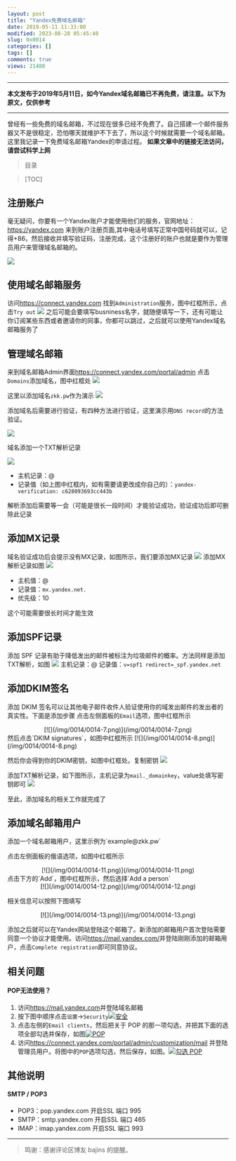 ```yaml
---
layout: post
title: "Yandex免费域名邮箱"
date: 2019-05-11 11:33:00
modified: 2023-08-28 05:45:40
slug: 0x0014
categories: []
tags: []
comments: true
views: 21488
---
```

------------

**本文发布于2019年5月11日，如今Yandex域名邮箱已不再免费，请注意。以下为原文，仅供参考**

---


曾经有一些免费的域名邮箱，不过现在很多已经不免费了。自己搭建一个邮件服务器又不是很稳定，恐怕哪天就维护不下去了，所以这个时候就需要一个域名邮箱。这里我记录一下免费域名邮箱Yandex的申请过程。<!--more-->
**如果文章中的链接无法访问，请尝试科学上网**
> 目录

> [TOC]

## 注册账户
毫无疑问，你要有一个Yandex账户才能使用他们的服务，官网地址：<a href="https://yandex.com">https://yandex.com</a>
来到账户注册页面,其中电话号填写正常中国号码就可以，记得+86，然后接收并填写验证码，注册完成，这个注册好的账户也就是要作为管理员用户来管理域名邮箱的。

[![](/img/0014/0014-1.png)](/img/0014/0014-1.png)

## 使用域名邮箱服务
访问<a href="https://connect.yandex.com/">https://connect.yandex.com</a>
找到`Administration`服务，图中红框所示，点击`Try out`
[![](/img/0014/0014-2.png)](/img/0014/0014-2.png)
之后可能会要填写busniness名字，就随便填写一下，还有可能让你订阅某些东西或者邀请你的同事，你都可以跳过，之后就可以使用Yandex域名邮箱服务了

## 管理域名邮箱
来到域名邮箱Admin界面<a href="https://connect.yandex.com/portal/admin">https://connect.yandex.com/portal/admin</a>
点击`Domains`添加域名，图中红框处
[![](/img/0014/0014-3.png)](/img/0014/0014-3.png)

这里以添加域名`zkk.pw`作为演示
[![](/img/0014/0014-4.png)](/img/0014/0014-4.png)

添加域名后需要进行验证，有四种方法进行验证，这里演示用`DNS record`的方法验证。

[![](/img/0014/0014-5.png)](/img/0014/0014-5.png)

域名添加一个TXT解析记录

[![](/img/0014/0014-4.5.png)](/img/0014/0014-4.5.png)
- 主机记录：@
- 记录值（如上图中红框内，如有需要请更改成你自己的）：`yandex-verification: c628093693cc443b`

解析添加后需要等一会（可能是很长一段时间）才能验证成功，验证成功后即可删除此记录

## 添加MX记录
域名验证成功后会提示没有MX记录，如图所示，我们要添加MX记录
[![](/img/0014/0014-5.1.png)](/img/0014/0014-5.1.png)
添加MX解析记录如图
[![](/img/0014/0014-6.png)](/img/0014/0014-6.png)
- 主机值：@
- 记录值：`mx.yandex.net.`
- 优先级：10

这个可能需要很长时间才能生效

## 添加SPF记录
添加 SPF 记录有助于降低发出的邮件被标注为垃圾邮件的概率。方法同样是添加TXT解析，如图
[![](/img/0014/0014-14.png)](/img/0014/0014-14.png)
主机记录：@
记录值：`v=spf1 redirect=_spf.yandex.net`
## 添加DKIM签名
添加 DKIM 签名可以让其他电子邮件收件人验证使用你的域发出邮件的发出者的真实性。下面是添加步骤
点击左侧面板的`Email`选项，图中红框所示
<center>
[![](/img/0014/0014-7.png)](/img/0014/0014-7.png)
</center>
然后点击`DKIM signatures`，如图中红框所示
[![](/img/0014/0014-8.png)](/img/0014/0014-8.png)

然后你会得到你的DKIM密钥，如图中红框处。复制密钥
[![](/img/0014/0014-9.png)](/img/0014/0014-9.png)

添加TXT解析记录，如下图所示，主机记录为`mail._domainkey`，value处填写密钥即可
[![](/img/0014/0014-10.png)](/img/0014/0014-10.png)

至此，添加域名的相关工作就完成了

<h2>添加域名邮箱用户</h2>添加一个域名邮箱用户，这里示例为`example@zkk.pw`

点击左侧面板的俄语选项，如图中红框所示
<center>
[![](/img/0014/0014-11.png)](/img/0014/0014-11.png)
</center>
点击下方的`Add`，图中红框所示，然后选择`Add a person`
<center>
[![](/img/0014/0014-12.png)](/img/0014/0014-12.png)
</center>

相关信息可以按照下图填写
<center>
[![](/img/0014/0014-13.png)](/img/0014/0014-13.png)
</center>

添加之后就可以在Yandex网站登陆这个邮箱了。新添加的邮箱用户首次登陆需要同意一个协议才能使用。访问<a href="https://mail.yandex.com/ ">https://mail.yandex.com/</a>并登陆刚刚添加的邮箱用户，点击`Complete registration`即可同意协议。

## 相关问题
#### POP无法使用？

1. 访问<a href="https://mail.yandex.com ">https://mail.yandex.com</a>并登陆域名邮箱
2. 按下图中顺序点击`设置`->`Security`[![安全](/img/0014/0014-14.5.png "安全")](/img/0014/0014-14.5.png "安全")
3. 点击左侧的`Email clients`，然后把关于 POP 的那一项勾选，并把其下面的选项全部勾选并保存，如图[![POP](/img/0014/0014-15.png "POP")](/img/0014/0014-15.png "POP")
4. 访问<a href="https://connect.yandex.com/portal/admin/customization/mail  ">https://connect.yandex.com/portal/admin/customization/mail  </a>并登陆管理员用户。将图中的`POP`选项勾选，然后保存，如图。[![勾选 POP](/img/0014/0014-16.png "勾选 POP")](/img/0014/0014-16.png "勾选 POP")

## 其他说明
#### SMTP / POP3
- POP3：pop.yandex.com 开启SSL  端口 995
- SMTP：smtp.yandex.com 开启SSL 端口 465
- IMAP：imap.yandex.com 开启SSL  端口 993

------------


> 鸣谢：感谢评论区博友 bajins 的提醒。